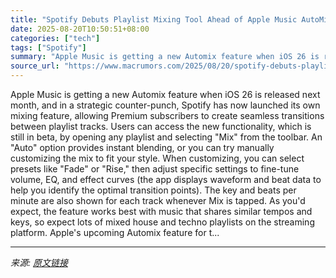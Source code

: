 ```yaml
---
title: "Spotify Debuts Playlist Mixing Tool Ahead of Apple Music AutoMix"
date: 2025-08-20T10:50:51+08:00
categories: ["tech"]
tags: ["Spotify"]
summary: "Apple Music is getting a new Automix feature when iOS 26 is released next month, and in a strategic counter-punch, Spotify has now launched its own mixing feature, allowing Premium subscribers to crea"
source_url: "https://www.macrumors.com/2025/08/20/spotify-debuts-playlist-mixing-tool/"
---
```


Apple Music is getting a new Automix feature when iOS 26 is released next month, and in a strategic counter-punch, Spotify has now launched its own mixing feature, allowing Premium subscribers to create seamless transitions between playlist tracks. Users can access the new functionality, which is still in beta, by opening any playlist and selecting "Mix" from the toolbar. An "Auto" option provides instant blending, or you can try manually customizing the mix to fit your style. When customizing, you can select presets like "Fade" or "Rise," then adjust specific settings to fine-tune volume, EQ, and effect curves (the app displays waveform and beat data to help you identify the optimal transition points). The key and beats per minute are also shown for each track whenever Mix is tapped. As you'd expect, the feature works best with music that shares similar tempos and keys, so expect lots of mixed house and techno playlists on the streaming platform. Apple's upcoming Automix feature for t...

---

*来源: [原文链接](https://www.macrumors.com/2025/08/20/spotify-debuts-playlist-mixing-tool/)*
